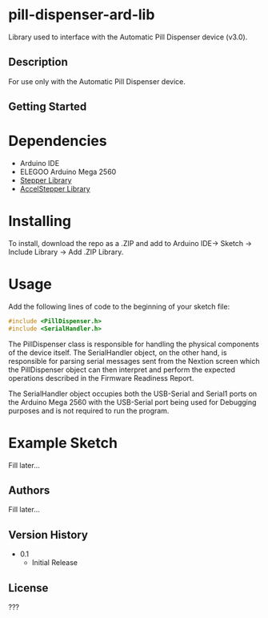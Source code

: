 # pill-dispenser-ard-lib
Library used to interface with the Automatic Pill Dispenser device (v3.0).

## Description
For use only with the Automatic Pill Dispenser device. 

## Getting Started
# Dependencies
* Arduino IDE
* ELEGOO Arduino Mega 2560
* [Stepper Library](https://github.com/arduino-libraries/Stepper)
* [AccelStepper Library](https://github.com/waspinator/AccelStepper)

# Installing
To install, download the repo as a .ZIP and add to Arduino IDE-> Sketch -> Include Library -> Add .ZIP Library.

# Usage
Add the following lines of code to the beginning of your sketch file:
```cpp
#include <PillDispenser.h>
#include <SerialHandler.h>
```

The PillDispenser class is responsible for handling the physical components of the device itself. The SerialHandler
object, on the other hand, is responsible for parsing serial messages sent from the Nextion screen which the PillDispenser
object can then interpret and perform the expected operations described in the Firmware Readiness Report. 

The SerialHandler object occupies both the USB-Serial and Serial1 ports on the Arduino Mega 2560 with the USB-Serial port being used for Debugging purposes and is not required to run the program.

# Example Sketch
Fill later...

## Authors
Fill later...

## Version History

* 0.1
    * Initial Release

## License

???